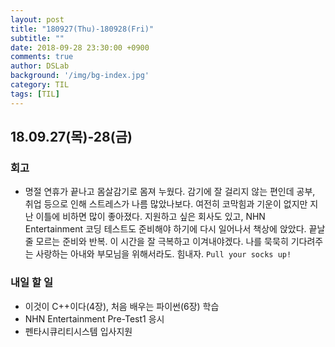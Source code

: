 ```yaml
---
layout: post
title: "180927(Thu)-180928(Fri)"
subtitle: ""
date: 2018-09-28 23:30:00 +0900
comments: true
author: DSLab
background: '/img/bg-index.jpg'
category: TIL
tags: [TIL]
---
```


## 18.09.27(목)-28(금)
### 회고
  - 명절 연휴가 끝나고 몸살감기로 몸져 누웠다. 감기에 잘 걸리지 않는 편인데 공부, 취업 등으로 인해 스트레스가 나름 많았나보다. 여전히 코막힘과 기운이 없지만 지난 이틀에 비하면 많이 좋아졌다. 지원하고 싶은 회사도 있고, NHN Entertainment 코딩 테스트도 준비해야 하기에 다시 일어나서 책상에 앉았다. 끝날 줄 모르는 준비와 반복. 이 시간을 잘 극복하고 이겨내야겠다. 나를 묵묵히 기다려주는 사랑하는 아내와 부모님을 위해서라도. 힘내자. `Pull your socks up!`


### 내일 할 일
  - 이것이 C++이다(4장), 처음 배우는 파이썬(6장) 학습
  - NHN Entertainment Pre-Test1 응시
  - 펜타시큐리티시스템 입사지원
